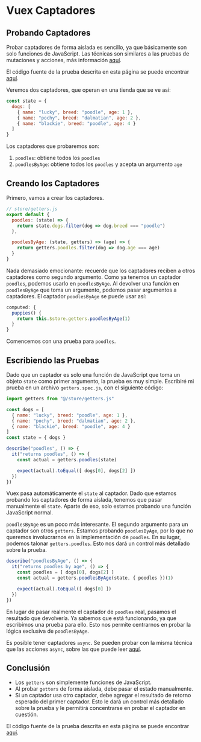 # Vuex Captadores

## Probando Captadores

Probar captadores de forma aislada es sencillo, ya que básicamente son solo funciones de JavaScript. Las técnicas son similares a las pruebas de mutaciones y acciones, más información [aquí](../vth/vuex-mutaciones).

El código fuente de la prueba descrita en esta página se puede encontrar [aquí](https://github.com/lmiller1990/vue-testing-handbook/blob/master/demo-app-vue-3/tests/unit/getters.spec.js).

Veremos dos captadores, que operan en una tienda que se ve así:

```js
const state = {
  dogs: [
    { name: "lucky", breed: "poodle", age: 1 },
    { name: "pochy", breed: "dalmatian", age: 2 },
    { name: "blackie", breed: "poodle", age: 4 }
  ]
}
```

Los captadores que probaremos son:

1. `poodles`: obtiene todos los `poodles`
1. `poodlesByAge`: obtiene todos los `poodles` y acepta un argumento `age`

## Creando los Captadores

Primero, vamos a crear los captadores.

```js
// store/getters.js
export default {
  poodles: (state) => {
    return state.dogs.filter(dog => dog.breed === "poodle")
  },

  poodlesByAge: (state, getters) => (age) => {
    return getters.poodles.filter(dog => dog.age === age)
  }
}
```

Nada demasiado emocionante: recuerde que los captadores reciben a otros captadores como segundo argumento. Como ya tenemos un captador `poodles`, podemos usarlo en `poodlesByAge`. Al devolver una función en `poodlesByAge` que toma un argumento, podemos pasar argumentos a captadores. El captador `poodlesByAge` se puede usar así:

```js
computed: {
  puppies() {
    return this.$store.getters.poodlesByAge(1)
  }
}
```

Comencemos con una prueba para `poodles`.

## Escribiendo las Pruebas

Dado que un captador es solo una función de JavaScript que toma un objeto `state` como primer argumento, la prueba es muy simple. Escribiré mi prueba en un archivo `getters.spec.js`, con el siguiente código:

```js
import getters from "@/store/getters.js"

const dogs = [
  { name: "lucky", breed: "poodle", age: 1 },
  { name: "pochy", breed: "dalmatian", age: 2 },
  { name: "blackie", breed: "poodle", age: 4 }
]
const state = { dogs }

describe("poodles", () => {
  it("returns poodles", () => {
    const actual = getters.poodles(state)

    expect(actual).toEqual([ dogs[0], dogs[2] ])
  })
})
```
Vuex pasa automáticamente el `state` al captador. Dado que estamos probando los captadores de forma aislada, tenemos que pasar manualmente el `state`. Aparte de eso, solo estamos probando una función JavaScript normal.

`poodlesByAge` es un poco más interesante. El segundo argumento para un captador son otros `getters`. Estamos probando `poodlesByAge`, por lo que no queremos involucrarnos en la implementación de `poodles`. En su lugar, podemos talonar `getters.poodles`. Esto nos dará un control más detallado sobre la prueba.

```js
describe("poodlesByAge", () => {
  it("returns poodles by age", () => {
    const poodles = [ dogs[0], dogs[2] ]
    const actual = getters.poodlesByAge(state, { poodles })(1)

    expect(actual).toEqual([ dogs[0] ])
  })
})
```
En lugar de pasar realmente el captador de `poodles` real, pasamos el resultado que devolvería. Ya sabemos que está funcionando, ya que escribimos una prueba para ello. Esto nos permite centrarnos en probar la lógica exclusiva de `poodlesByAge`.

Es posible tener captadores `async`. Se pueden probar con la misma técnica que las acciones `async`, sobre las que puede leer [aquí](../vth/vuex-acciones).

## Conclusión

- Los `getters` son simplemente funciones de JavaScript.
- Al probar `getters` de forma aislada, debe pasar el estado manualmente.
- Si un captador usa otro captador, debe agregar el resultado de retorno esperado del primer captador. Esto le dará un control más detallado sobre la prueba y le permitirá concentrarse en probar el captador en cuestión.

El código fuente de la prueba descrita en esta página se puede encontrar [aquí](https://github.com/lmiller1990/vue-testing-handbook/blob/master/demo-app-vue-3/tests/unit/getters.spec.js).
